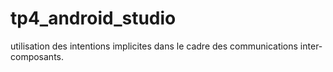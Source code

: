# tp4_android_studio
utilisation des intentions implicites dans le cadre des communications inter-composants.
